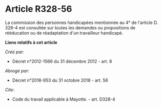# Article R328-56

La commission des personnes handicapées mentionnée au 4° de l'article D. 328-4 est consultée sur toutes les demandes ou
propositions de rééducation ou de réadaptation d'un travailleur handicapé.

**Liens relatifs à cet article**

_Créé par_:

  - Décret n°2012-1566 du 31 décembre 2012 - art. 8

_Abrogé par_:

  - Décret n°2018-953 du 31 octobre 2018 - art. 56

_Cite_:

  - Code du travail applicable à Mayotte. - art. D328-4

